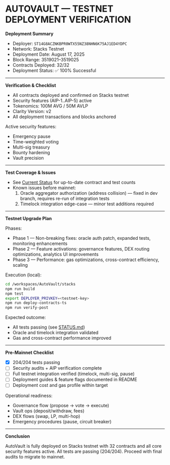 # AUTOVAULT — TESTNET DEPLOYMENT VERIFICATION

**Deployment Summary**

- Deployer: `ST14G8ACZNKBPR0WTX55NZ38NHN6K75AJ1ED4YDPC`
- Network: Stacks Testnet
- Deployment Date: August 17, 2025
- Block Range: 3519021–3519025
- Contracts Deployed: 32/32
- Deployment Status: ✅ 100% Successful

---

**Verification & Checklist**

- All contracts deployed and confirmed on Stacks testnet
- Security features (AIP-1..AIP-5) active
- Tokenomics: 100M AVG / 50M AVLP
- Clarity Version: v2
- All deployment transactions and blocks anchored

Active security features:

- Emergency pause
- Time-weighted voting
- Multi-sig treasury
- Bounty hardening
- Vault precision

---

**Test Coverage & Issues**

- See [Current Status](./documentation/STATUS.md) for up-to-date contract and test counts
- Known issues before mainnet:
    1. Oracle aggregator authorization (address collision) — fixed in dev branch, requires re-run of integration tests
    2. Timelock integration edge-case — minor test additions required

---

**Testnet Upgrade Plan**

Phases:

- Phase 1 — Non-breaking fixes: oracle auth patch, expanded tests, monitoring enhancements
- Phase 2 — Feature activations: governance features, DEX routing optimizations, analytics UI improvements
- Phase 3 — Performance: gas optimizations, cross-contract efficiency, scaling

Execution (local):

```bash
cd /workspaces/AutoVault/stacks
npm run build
npm test
export DEPLOYER_PRIVKEY=<testnet-key>
npm run deploy-contracts-ts
npm run verify-post
```

Expected outcome:

- All tests passing (see [STATUS.md](./documentation/STATUS.md))
- Oracle and timelock integration validated
- Gas and cross-contract performance improved

---

**Pre-Mainnet Checklist**

- [x] 204/204 tests passing
- [ ] Security audits + AIP verification complete
- [ ] Full testnet integration verified (timelock, multi-sig, pause)
- [ ] Deployment guides & feature flags documented in README
- [ ] Deployment cost and gas profile within target

Operational readiness:

- Governance flow (propose → vote → execute)
- Vault ops (deposit/withdraw, fees)
- DEX flows (swap, LP, multi-hop)
- Emergency procedures (pause, circuit breaker)

---

**Conclusion**

AutoVault is fully deployed on Stacks testnet with 32 contracts and all core security features active. All tests are passing (204/204). Proceed with final audits to migrate to mainnet.

